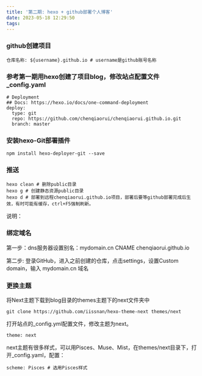 ```yaml
---
title: '第二期: hexo + github部署个人博客'
date: 2023-05-18 12:29:50
tags:
---
```

### github创建项目
```
仓库名称: ${username}.github.io # username是github账号名称
```

### 参考第一期用hexo创建了项目blog，修改站点配置文件_config.yaml
```
# Deployment
## Docs: https://hexo.io/docs/one-command-deployment
deploy:
  type: git
  repo: https://github.com/chenqiaorui/chenqiaorui.github.io.git
  branch: master
```
### 安装hexo-Git部署插件
```
npm install hexo-deployer-git --save
```

### 推送
```
hexo clean # 删除public目录
hexo g # 创建静态资源public目录
hexo d # 部署到远程chenqiaorui.github.io项目，部署后要等github部署完成后生效，有时可能有缓存，ctrl+F5强制刷新。
```
说明：
### 绑定域名

第一步：dns服务器设置别名：mydomain.cn  CNAME chenqiaorui.github.io

第二步: 登录GitHub，进入之前创建的仓库，点击settings，设置Custom domain，输入 mydomain.cn 域名

### 更换主题

将Next主题下载到blog目录的themes主题下的next文件夹中
```
git clone https://github.com/iissnan/hexo-theme-next themes/next
```

打开站点的_config.yml配置文件，修改主题为next。
```
theme: next
```

next主题有很多样式，可以用Pisces、Muse、Mist，在themes/next目录下，打开_config.yaml，配置：
```
scheme: Pisces # 选用Pisces样式
```